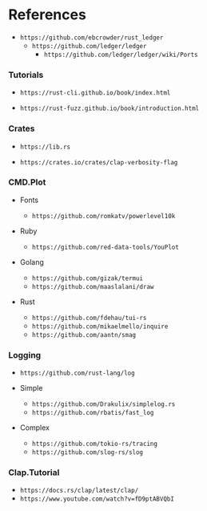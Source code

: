 
# References

- `https://github.com/ebcrowder/rust_ledger`
    - `https://github.com/ledger/ledger`
        - `https://github.com/ledger/ledger/wiki/Ports`


### Tutorials

- `https://rust-cli.github.io/book/index.html`

- `https://rust-fuzz.github.io/book/introduction.html`


### Crates

- `https://lib.rs`

- `https://crates.io/crates/clap-verbosity-flag`



### CMD.Plot

- Fonts
    - `https://github.com/romkatv/powerlevel10k`

- Ruby
    - `https://github.com/red-data-tools/YouPlot`

- Golang
    - `https://github.com/gizak/termui`
    - `https://github.com/maaslalani/draw`

- Rust
    - `https://github.com/fdehau/tui-rs`
    - `https://github.com/mikaelmello/inquire`
    - `https://github.com/aantn/smag`


### Logging

- `https://github.com/rust-lang/log`

- Simple
    - `https://github.com/Drakulix/simplelog.rs`
    - `https://github.com/rbatis/fast_log`

- Complex
    - `https://github.com/tokio-rs/tracing`
    - `https://github.com/slog-rs/slog`


### Clap.Tutorial

- `https://docs.rs/clap/latest/clap/`
- `https://www.youtube.com/watch?v=fD9ptABVQbI`